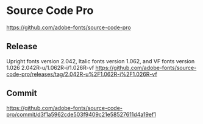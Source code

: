 Source Code Pro
===============

https://github.com/adobe-fonts/source-code-pro

Release
-------
Upright fonts version 2.042, Italic fonts version 1.062, and VF fonts version 1.026
2.042R-u/1.062R-i/1.026R-vf
https://github.com/adobe-fonts/source-code-pro/releases/tag/2.042R-u%2F1.062R-i%2F1.026R-vf

Commit
------
https://github.com/adobe-fonts/source-code-pro/commit/d3f1a5962cde503f9409c21e58527611d4a19ef1
